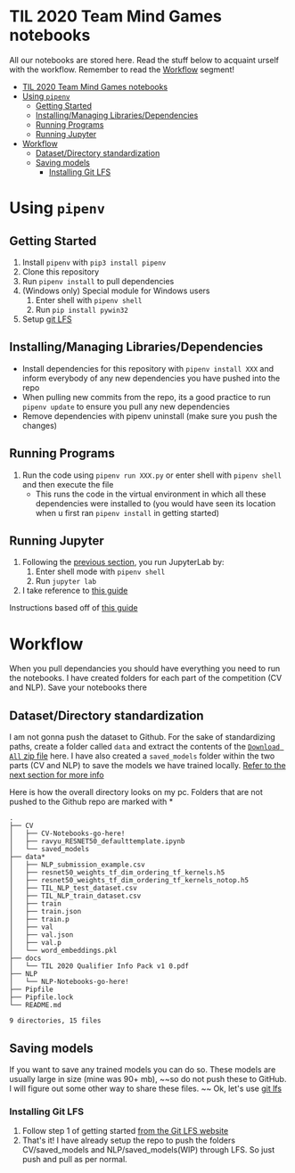 # TIL 2020 Team Mind Games notebooks

All our notebooks are stored here. Read the stuff below to acquaint urself with the workflow. Remember to read the [Workflow](#workflow) segment!

- [TIL 2020 Team Mind Games notebooks](#til-2020-team-mind-games-notebooks)
- [Using `pipenv`](#using-pipenv)
  - [Getting Started](#getting-started)
  - [Installing/Managing Libraries/Dependencies](#installingmanaging-librariesdependencies)
  - [Running Programs](#running-programs)
  - [Running Jupyter](#running-jupyter)
- [Workflow](#workflow)
  - [Dataset/Directory standardization](#datasetdirectory-standardization)
  - [Saving models](#saving-models)
    - [Installing Git LFS](#installing-git-lfs)


# Using `pipenv`
## Getting Started
1. Install `pipenv` with `pip3 install pipenv`
2. Clone this repository
3. Run `pipenv install` to pull dependencies
4. (Windows only) Special module for Windows users
   1. Enter shell with `pipenv shell`
   2. Run `pip install pywin32`
5. Setup [git LFS](#installing-git-lfs)
   
## Installing/Managing Libraries/Dependencies
- Install dependencies for this repository with `pipenv install XXX` and inform everybody of any new dependencies you have pushed into the repo
- When pulling new commits from the repo, its a good practice to run `pipenv update` to ensure you pull any new dependencies
- Remove dependencies with pipenv uninstall (make sure you push the changes)

## Running Programs
1. Run the code using `pipenv run XXX.py` or enter shell with `pipenv shell` and then execute the file
   - This runs the code in the virtual environment in which all these dependencies were installed to (you would have seen its location when u first ran `pipenv install` in getting started)


## Running Jupyter
1. Following the [previous section](#running-programs), you run JupyterLab by:
   1. Enter shell mode with `pipenv shell`
   2. Run `jupyter lab`
2. I take reference to [this guide](https://jupyterlab.readthedocs.io/en/stable/getting_started/overview.html)

Instructions based off of [this guide](https://pipenv.pypa.io/en/latest/basics/#general-recommendations-version-control)

# Workflow

When you pull dependancies you should have everything you need to run the notebooks.
I have created folders for each part of the competition (CV and NLP). Save your notebooks there

## Dataset/Directory standardization
 I am not gonna push the dataset to Github. For the sake of standardizing paths, create a folder called `data` and extract the contents of the [`Download All` zip file](https://www.kaggle.com/c/til2020/data?select=TIL_NLP_train_dataset.csv) here. I have also created a `saved_models` folder within the two parts (CV and NLP) to save the models we have trained locally. [Refer to the next section for more info](#saving-models)
 
 
  Here is how the overall directory looks on my pc. Folders that are not pushed to the Github repo are marked with *

 ```
.
├── CV
│   ├── CV-Notebooks-go-here!
│   ├── ravyu_RESNET50_defaulttemplate.ipynb
│   └── saved_models
├── data*
│   ├── NLP_submission_example.csv
│   ├── resnet50_weights_tf_dim_ordering_tf_kernels.h5
│   ├── resnet50_weights_tf_dim_ordering_tf_kernels_notop.h5
│   ├── TIL_NLP_test_dataset.csv
│   ├── TIL_NLP_train_dataset.csv
│   ├── train
│   ├── train.json
│   ├── train.p
│   ├── val
│   ├── val.json
│   ├── val.p
│   └── word_embeddings.pkl
├── docs
│   └── TIL 2020 Qualifier Info Pack v1 0.pdf
├── NLP
│   └── NLP-Notebooks-go-here!
├── Pipfile
├── Pipfile.lock
└── README.md

9 directories, 15 files
```

## Saving models
If you want to save any trained models you can do so. These models are usually large in size (mine was 90+ mb), ~~so do not push these to GitHub. I will figure out some other way to share these files. ~~ Ok, let's use [git lfs](https://git-lfs.github.com/)

### Installing Git LFS
1. Follow step 1 of getting started [from the Git LFS website](https://git-lfs.github.com/)
2. That's it! I have already setup the repo to push the folders CV/saved_models and NLP/saved_models(WIP) through LFS. So just push and pull as per normal.

